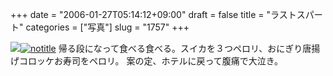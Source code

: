 +++
date = "2006-01-27T05:14:12+09:00"
draft = false
title = "ラストスパート"
categories = ["写真"]
slug = "1757"
+++

<img src="http://hbkr.org/images/dailyicons/photo.gif" class="thumb-img"><a href="http://www.flickr.com/photos/h-b-k-r/91033244" target="_blank"><img src="http://static.flickr.com/42/91033244_b946e8e229.jpg" class="photoen" alt="notitle"  /></a>
帰る段になって食べる食べる。スイカを３つペロリ、おにぎり唐揚げコロッケお寿司をペロリ。
案の定、ホテルに戻って腹痛で大泣き。
